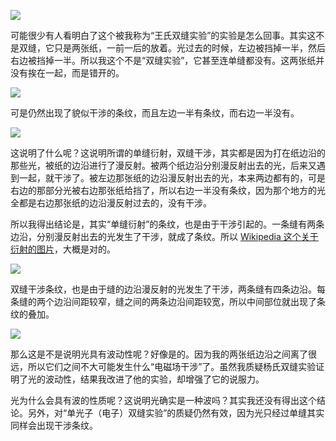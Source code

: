 <div class="captioned-image-container">

![](https://substackcdn.com/image/fetch/w_1456,c_limit,f_auto,q_auto:good,fl_progressive:steep/https%3A%2F%2Fbucketeer-e05bbc84-baa3-437e-9518-adb32be77984.s3.amazonaws.com%2Fpublic%2Fimages%2F7e6a26b8-0868-46fe-a8c7-438cde264355_1250x1873.jpeg)


可能很少有人看明白了这个被我称为“王氏双缝实验”的实验是怎么回事。其实这不是双缝，它只是两张纸，一前一后的放着。光过去的时候，左边被挡掉一半，然后右边被挡掉一半。所以我这个不是“双缝实验”，它甚至连单缝都没有。这两张纸并没有挨在一起，而是错开的。

<div class="captioned-image-container">

![](https://substackcdn.com/image/fetch/w_1456,c_limit,f_auto,q_auto:good,fl_progressive:steep/https%3A%2F%2Fbucketeer-e05bbc84-baa3-437e-9518-adb32be77984.s3.amazonaws.com%2Fpublic%2Fimages%2F3188c880-3d79-4809-ab21-3d006b236949_1542x1000.jpeg)


可是仍然出现了貌似干涉的条纹，而且左边一半有条纹，而右边一半没有。

<div class="captioned-image-container">

![](https://substackcdn.com/image/fetch/w_1456,c_limit,f_auto,q_auto:good,fl_progressive:steep/https%3A%2F%2Fbucketeer-e05bbc84-baa3-437e-9518-adb32be77984.s3.amazonaws.com%2Fpublic%2Fimages%2F4324c97f-fb19-44a3-9fc5-52dfab7ef738_982x376.png)


<span>这说明了什么呢？这说明所谓的单缝衍射，双缝干涉，其实都是因为打在纸边沿的那些光，被纸的边沿进行了漫反射。被两个纸边沿分别漫反射出去的光，后来又遇到一起，就干涉了。被左边那张纸的边沿漫反射出去的光，本来两边都有的，可是右边的那部分光被右边那张纸给挡了，所以右边一半没有条纹，因为那个地方的光全都是右边那张纸的边沿漫反射过去的，没有干涉。</span>

<span>所以我得出结论是，其实“单缝衍射”的条纹，也是由于干涉引起的。一条缝有两条边沿，分别漫反射出去的光发生了干涉，就成了条纹。所以</span> [Wikipedia 这个关于衍射的图片](https://en.m.wikipedia.org/wiki/Diffraction)<span>，大概是对的。</span>

<div class="captioned-image-container">

![](https://substackcdn.com/image/fetch/w_1456,c_limit,f_auto,q_auto:good,fl_progressive:steep/https%3A%2F%2Fbucketeer-e05bbc84-baa3-437e-9518-adb32be77984.s3.amazonaws.com%2Fpublic%2Fimages%2F17ba42b6-9b41-4b38-95a9-fe0867711b95_807x661.jpeg)


双缝干涉条纹，也是由于缝的边沿漫反射的光发生了干涉，两条缝有四条边沿。每条缝的两个边沿间距较窄，缝之间的两条边沿间距较宽，所以中间部位就出现了条纹的叠加。

<div class="captioned-image-container">

![](https://substackcdn.com/image/fetch/w_1456,c_limit,f_auto,q_auto:good,fl_progressive:steep/https%3A%2F%2Fbucketeer-e05bbc84-baa3-437e-9518-adb32be77984.s3.amazonaws.com%2Fpublic%2Fimages%2Fd4ca200d-c35d-4d29-8d67-d74085187f00_1740x1000.jpeg)


<span>那么这是不是说明光具有波动性呢？好像是的。因为我的两张纸边沿之间离了很远，所以它们之间不大可能发生什么“电磁场干涉”了。虽然我质疑杨氏双缝实验证明了光的波动性，结果我改进了他的实验，却增强了它的说服力。</span>

<span>光为什么会具有波的性质呢？这说明光确实是一种波吗？其实我还没有得出这个结论。另外，对“单光子（电子）双缝实验”的质疑仍然有效，因为光只经过单缝其实同样会出现干涉条纹。</span>
